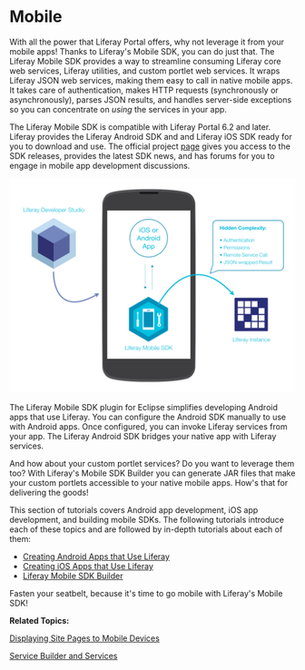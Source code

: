 # Mobile 

With all the power that Liferay Portal offers, why not leverage it from your
mobile apps! Thanks to Liferay's Mobile SDK, you can do just that. The Liferay
Mobile SDK provides a way to streamline consuming Liferay core web services,
Liferay utilities, and custom portlet web services. It wraps Liferay JSON web
services, making them easy to call in native mobile apps. It takes care of
authentication, makes HTTP requests (synchronously or asynchronously), parses
JSON results, and handles server-side exceptions so you can concentrate on
*using* the services in your app. 

The Liferay Mobile SDK is compatible with Liferay Portal 6.2 and later. Liferay
provides the Liferay Android SDK and and Liferay iOS SDK 
ready for you to download and use. The official project [page](https://www.liferay.com/community/liferay-projects/liferay-mobile-sdk/overview)
gives you access to the SDK releases, provides the latest SDK news, and has 
forums for you to engage in mobile app development discussions.

![Figure 1: Liferay's Mobile SDK enables your native app to communicate with Liferay. You can even use the SDK from Eclipse via the Liferay Mobile SDK plugin..](../../images/mobile-sdk-diagram.png)

The Liferay Mobile SDK plugin for Eclipse simplifies developing Android apps 
that use Liferay. You can configure the Android SDK manually to use with Android 
apps. Once configured, you can invoke Liferay services from your app. The 
Liferay Android SDK bridges your native app with Liferay services. 

And how about your custom portlet services? Do you want to leverage them too?
With Liferay's Mobile SDK Builder you can generate JAR files that make your
custom portlets accessible to your native mobile apps. How's that for delivering
the goods! 

This section of tutorials covers Android app development, iOS app development,
and building mobile SDKs. The following tutorials introduce each of these topics
and are followed by in-depth tutorials about each of them:

- [Creating Android Apps that Use Liferay](/develop/tutorials/-/knowledge_base/tutorials/creating-android-apps-that-use-liferay)
- [Creating iOS Apps that Use Liferay](/develop/tutorials/-/knowledge_base/tutorials/creating-ios-apps-that-use-liferay)
- [Liferay Mobile SDK Builder](/develop/tutorials/-/knowledge_base/tutorials/liferay-mobile-sdk-builder)

Fasten your seatbelt, because it's time to go mobile with Liferay's Mobile SDK! 

**Related Topics:**

[Displaying Site Pages to Mobile Devices](/discover/portal/-/knowledge_base/displaying-site-pages-to-mobile-devices)

[Service Builder and Services](/develop/tutorials/-/knowledge_base/service-builder)

